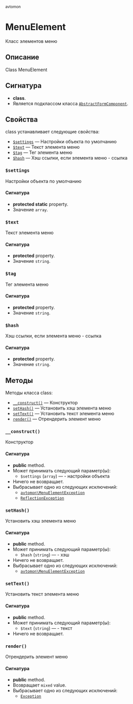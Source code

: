 <small>avtomon</small>

MenuElement
===========

Класс элементов меню

Описание
-----------

Class MenuElement

Сигнатура
---------

- **class**.
- Является подклассом класса [`AbstractFormComponent`](../avtomon/AbstractFormComponent.md).

Свойства
----------

class устанавливает следующие свойства:

- [`$settings`](#$settings) &mdash; Настройки объекта по умолчанию
- [`$text`](#$text) &mdash; Текст элемента меню
- [`$tag`](#$tag) &mdash; Тег элемента меню
- [`$hash`](#$hash) &mdash; Хэш ссылки, если элемента меню - ссылка

### `$settings` <a name="settings"></a>

Настройки объекта по умолчанию

#### Сигнатура

- **protected static** property.
- Значение `array`.

### `$text` <a name="text"></a>

Текст элемента меню

#### Сигнатура

- **protected** property.
- Значение `string`.

### `$tag` <a name="tag"></a>

Тег элемента меню

#### Сигнатура

- **protected** property.
- Значение `string`.

### `$hash` <a name="hash"></a>

Хэш ссылки, если элемента меню - ссылка

#### Сигнатура

- **protected** property.
- Значение `string`.

Методы
-------

Методы класса class:

- [`__construct()`](#__construct) &mdash; Конструктор
- [`setHash()`](#setHash) &mdash; Установить хэш элемента меню
- [`setText()`](#setText) &mdash; Установить текст элемента меню
- [`render()`](#render) &mdash; Отрендерить элемент меню

### `__construct()` <a name="__construct"></a>

Конструктор

#### Сигнатура

- **public** method.
- Может принимать следующий параметр(ы):
    - `$settings` (`array`) &mdash; - настройки объекта
- Ничего не возвращает.
- Выбрасывает одно из следующих исключений:
    - [`avtomon\MenuElementException`](../avtomon/MenuElementException.md)
    - [`ReflectionException`](http://php.net/class.ReflectionException)

### `setHash()` <a name="setHash"></a>

Установить хэш элемента меню

#### Сигнатура

- **public** method.
- Может принимать следующий параметр(ы):
    - `$hash` (`string`) &mdash; - хэш
- Ничего не возвращает.
- Выбрасывает одно из следующих исключений:
    - [`avtomon\MenuElementException`](../avtomon/MenuElementException.md)

### `setText()` <a name="setText"></a>

Установить текст элемента меню

#### Сигнатура

- **public** method.
- Может принимать следующий параметр(ы):
    - `$text` (`string`) &mdash; - текст
- Ничего не возвращает.

### `render()` <a name="render"></a>

Отрендерить элемент меню

#### Сигнатура

- **public** method.
- Возвращает `mixed` value.
- Выбрасывает одно из следующих исключений:
    - [`Exception`](http://php.net/class.Exception)

